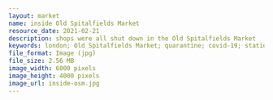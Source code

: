 ```yaml
---
layout: market
name: inside Old Spitalfields Market
resource_date: 2021-02-21
description: shops were all shut down in the Old Spitalfields Market
keywords: london; Old Spitalfields Market; quarantine; covid-19; station
file_format: Image (jpg)
file_size: 2.56 MB
image_width: 6000 pixels
image_height: 4000 pixels
image_url: inside-osm.jpg
---
```

